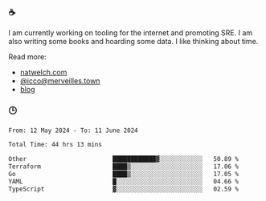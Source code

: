 ### ☕

I am currently working on tooling for the internet and promoting SRE. I am also writing some books and hoarding some data. I like thinking about time. 

Read more:

 - [natwelch.com](https://natwelch.com)
 - [@icco@merveilles.town](https://merveilles.town/@icco)
 - [blog](https://writing.natwelch.com)

### 🕒

<!--START_SECTION:waka-->

```txt
From: 12 May 2024 - To: 11 June 2024

Total Time: 44 hrs 13 mins

Other                        ████████████▓░░░░░░░░░░░░   50.89 %
Terraform                    ████▒░░░░░░░░░░░░░░░░░░░░   17.06 %
Go                           ████▒░░░░░░░░░░░░░░░░░░░░   17.05 %
YAML                         █░░░░░░░░░░░░░░░░░░░░░░░░   04.66 %
TypeScript                   ▓░░░░░░░░░░░░░░░░░░░░░░░░   02.59 %
```

<!--END_SECTION:waka-->
